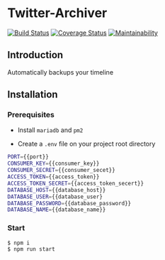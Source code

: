 # Twitter-Archiver

[![Build Status](https://travis-ci.org/sapphiredev/twitter-archiver.svg?branch=master)](https://travis-ci.org/sapphiredev/twitter-archiver)
[![Coverage Status](https://coveralls.io/repos/github/sapphiredev/twitter-archiver/badge.svg?branch=master)](https://coveralls.io/github/sapphiredev/twitter-archiver?branch=master)
[![Maintainability](https://api.codeclimate.com/v1/badges/c51cc69b1da4685e21e5/maintainability)](https://codeclimate.com/github/sapphiredev/twitter-archiver/maintainability)

## Introduction

Automatically backups your timeline

## Installation

### Prerequisites

- Install `mariadb` and `pm2`

- Create a `.env` file on your project root directory

```sh
PORT={{port}}
CONSUMER_KEY={{consumer_key}}
CONSUMER_SECRET={{consumer_secet}}
ACCESS_TOKEN={{access_token}}
ACCESS_TOKEN_SECRET={{access_token_secert}}
DATABASE_HOST={{database_host}}
DATABASE_USER={{database_user}
DATABASE_PASSWORD={{database_password}}
DATABASE_NAME={{database_name}}
```

### Start

```sh
$ npm i
$ npm run start
```
